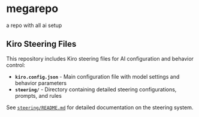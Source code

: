 # megarepo
a repo with all ai setup

## Kiro Steering Files

This repository includes Kiro steering files for AI configuration and behavior control:

- **`kiro.config.json`** - Main configuration file with model settings and behavior parameters
- **`steering/`** - Directory containing detailed steering configurations, prompts, and rules

See [`steering/README.md`](./steering/README.md) for detailed documentation on the steering system.
